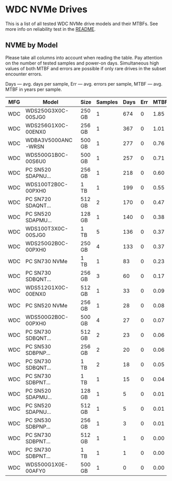 WDC NVMe Drives
===============

This is a list of all tested WDC NVMe drive models and their MTBFs. See more
info on reliability test in the [README](https://github.com/bsdhw/SMART).

NVME by Model
------------

Please take all columns into account when reading the table. Pay attention on the
number of tested samples and power-on days. Simultaneous high values of both MTBF
and errors are possible if only rare drives in the subset encounter errors.

Days — avg. days per sample,
Err  — avg. errors per sample,
MTBF — avg. MTBF in years per sample.

| MFG       | Model              | Size   | Samples | Days  | Err   | MTBF   |
|-----------|--------------------|--------|---------|-------|-------|--------|
| WDC       | WDS250G3X0C-00SJG0 | 250 GB | 1       | 674   | 0     | 1.85   |
| WDC       | WDS256G1X0C-00ENX0 | 256 GB | 1       | 367   | 0     | 1.01   |
| WDC       | WDBA3V5000ANC-WRSN | 500 GB | 1       | 277   | 0     | 0.76   |
| WDC       | WDS500G1B0C-00S6U0 | 500 GB | 1       | 257   | 0     | 0.71   |
| WDC       | PC SN520 SDAPNU... | 256 GB | 1       | 218   | 0     | 0.60   |
| WDC       | WDS100T2B0C-00PXH0 | 1 TB   | 1       | 199   | 0     | 0.55   |
| WDC       | PC SN720 SDAQNT... | 512 GB | 2       | 170   | 0     | 0.47   |
| WDC       | PC SN520 SDAPMU... | 128 GB | 1       | 140   | 0     | 0.38   |
| WDC       | WDS100T3X0C-00SJG0 | 1 TB   | 5       | 136   | 0     | 0.37   |
| WDC       | WDS250G2B0C-00PXH0 | 250 GB | 4       | 133   | 0     | 0.37   |
| WDC       | PC SN730 NVMe      | 1 TB   | 1       | 83    | 0     | 0.23   |
| WDC       | PC SN730 SDBQNT... | 256 GB | 3       | 60    | 0     | 0.17   |
| WDC       | WDS512G1X0C-00ENX0 | 512 GB | 1       | 33    | 0     | 0.09   |
| WDC       | PC SN520 NVMe      | 256 GB | 1       | 28    | 0     | 0.08   |
| WDC       | WDS500G2B0C-00PXH0 | 500 GB | 4       | 27    | 0     | 0.07   |
| WDC       | PC SN730 SDBQNT... | 512 GB | 2       | 23    | 0     | 0.06   |
| WDC       | PC SN530 SDBPNP... | 256 GB | 2       | 20    | 0     | 0.06   |
| WDC       | PC SN730 SDBQNT... | 1 TB   | 2       | 18    | 0     | 0.05   |
| WDC       | PC SN730 SDBPNT... | 1 TB   | 1       | 15    | 0     | 0.04   |
| WDC       | PC SN520 SDAPMU... | 128 GB | 1       | 5     | 0     | 0.01   |
| WDC       | PC SN520 SDAPNU... | 512 GB | 1       | 5     | 0     | 0.01   |
| WDC       | PC SN530 SDBPNP... | 256 GB | 1       | 3     | 0     | 0.01   |
| WDC       | PC SN730 SDBPNT... | 512 GB | 1       | 1     | 0     | 0.00   |
| WDC       | PC SN730 SDBPNT... | 1 TB   | 1       | 1     | 0     | 0.00   |
| WDC       | WDS500G1X0E-00AFY0 | 500 GB | 1       | 0     | 0     | 0.00   |
